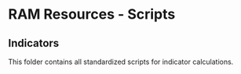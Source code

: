 # RAM Resources - Scripts
## Indicators

This folder contains all standardized scripts for indicator calculations.
